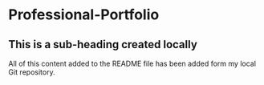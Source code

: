# Professional-Portfolio

## This is a sub-heading created locally

All of this content added to the README file has been added form my local Git repository.
